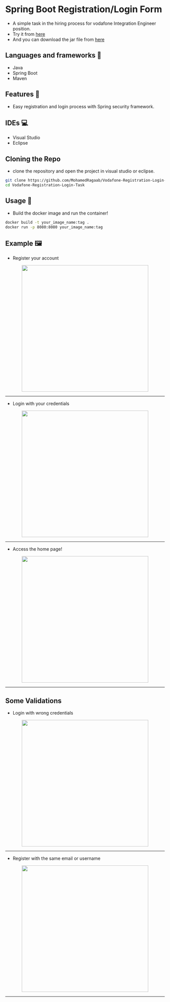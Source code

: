 # Spring Boot Registration/Login Form
* A simple task in the hiring process for vodafone Integration Engineer position.
* Try it from [here](https://spring-boot-login.onrender.com)
* And you can download the jar file from [here](https://github.com/MohamedRagaab/Vodafone-Registration-Login-Task/blob/main/target/app.jar)
## Languages and frameworks 📑
* Java
* Spring Boot
* Maven
## Features 🥇
* Easy registration and login process with Spring security framework.
## IDEs 💻
* Visual Studio
* Eclipse
## Cloning the Repo 
* clone the repository and open the project in visual studio or eclipse.
``` bash
git clone https://github.com/MohamedRagaab/Vodafone-Registration-Login-Task.git
cd Vodafone-Registration-Login-Task
```
## Usage 🚀
* Build the docker image and run the container!
``` bash
docker build -t your_image_name:tag .
docker run -p 8080:8080 your_image_name:tag
```
## Example 🖼️
* Register your account
<div align='center'>
<img height="400px" src="https://github.com/MohamedRagaab/MohamedRagaab/assets/38363762/1e8ec78e-3caa-4ab1-b837-c1c1f7ee54f7">
<hr/>
</div>

* Login with your credentials
<div align='center'>
<img height="400px" src="https://github.com/MohamedRagaab/MohamedRagaab/assets/38363762/1f45f519-48f5-4e63-95ec-420fce4520c2">
<hr/>
</div>

* Access the home page!
<div align='center'>
<img height="400px" src="https://github.com/MohamedRagaab/MohamedRagaab/assets/38363762/99e7544d-5b6a-4ab7-a145-636fe1841469">
<hr/>
</div>

## Some Validations
* Login with wrong credentials
<div align='center'>
<img height="400px" src="https://github.com/MohamedRagaab/MohamedRagaab/assets/38363762/b1bd7b41-33d2-4803-8845-2cff4937bd7d">
<hr/>
</div>

* Register with the same email or username
<div align='center'>
<img height="400px" src="https://github.com/MohamedRagaab/MohamedRagaab/assets/38363762/c2f016af-321d-45e7-a4da-55db41d07de9">
<hr/>
</div>
